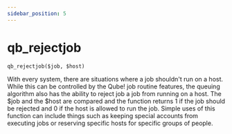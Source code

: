 ```yaml
---
sidebar_position: 5
---
```


# qb_rejectjob

```
qb_rejectjob($job, $host)
```

With every system, there are situations where a job shouldn't run on a host. While this can be controlled by the Qube! job routine features, the queuing algorithm also has the ability to reject job a job from running on a host. The $job and the $host are compared and the function returns 1 if the job should be rejected and 0 if the host is allowed to run the job. Simple uses of this function can include things such as keeping special accounts from executing jobs or reserving specific hosts for specific groups of people.
